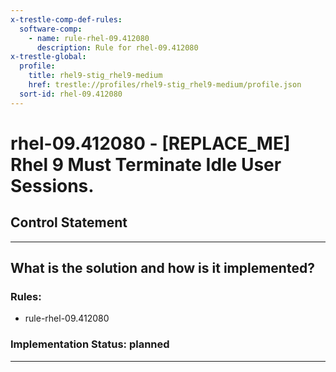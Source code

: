 ```yaml
---
x-trestle-comp-def-rules:
  software-comp:
    - name: rule-rhel-09.412080
      description: Rule for rhel-09.412080
x-trestle-global:
  profile:
    title: rhel9-stig_rhel9-medium
    href: trestle://profiles/rhel9-stig_rhel9-medium/profile.json
  sort-id: rhel-09.412080
---
```


# rhel-09.412080 - \[REPLACE_ME\] Rhel 9 Must Terminate Idle User Sessions.

## Control Statement

______________________________________________________________________

## What is the solution and how is it implemented?

<!-- For implementation status enter one of: implemented, partial, planned, alternative, not-applicable -->

<!-- Note that the list of rules under ### Rules: is read-only and changes will not be captured after assembly to JSON -->

<!-- Add control implementation description here for control: rhel-09.412080 -->

### Rules:

  - rule-rhel-09.412080

### Implementation Status: planned

______________________________________________________________________

